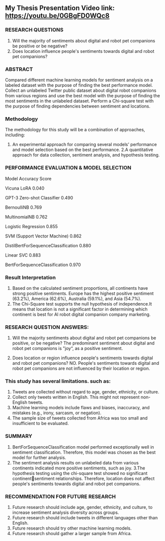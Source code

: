 ## My Thesis Presentation Video link: https://youtu.be/0GBgFD0WQc8

### RESEARCH QUESTIONS
1. Will the majority of sentiments about digital and robot pet companions be positive or be negative?
2. Does location influence people's sentiments towards digital and robot pet companions?

### ABSTRACT
Compared different machine learning models for sentiment analysis on a labeled dataset with the purpose of finding the best performance model.
Collect an unlabeled Twitter public dataset about digital robot companions from various regions and use the best model with the purpose of finding the most sentiments in the unlabeled dataset. 
Perform a Chi-square test with the purpose of finding dependencies between sentiment and locations.

### Methodology
The methodology for this study will be a combination of approaches, including:
1. An experimental approach for comparing several models' performance and model selection based on the best performance.
2.A quantitative approach for data collection, sentiment analysis, and hypothesis testing.

### PERFORMANCE EVALUATION & MODEL SELECTION
Model                                Accuracy Score

Vicuna LoRA                          0.040

GPT-3 Zero-shot Classifier           0.490

BernoulliNB                          0.769

MultinomialNB                        0.762

Logistic Regression                  0.855

SVM (Support Vector Machine)         0.862

DistilBertForSequenceClassification  0.880

Linear SVC                           0.883

BertForSequenceClassification        0.970


### Result Interpretation
1. Based on the calculated sentiment proportions, all continents have strong positive sentiments. Europe has the highest positive sentiment (63.2%), America (62.6%), Australia (59.1%), and Asia (54.7%).
2. The Chi-Square test supports the null hypothesis of independence.It means that location is not a significant factor in determining which continent is best for AI robot digital companion company marketing.

### RESEARCH QUESTION ANSWERS:
1. Will the majority sentiments about digital and robot pet companions be positive, or be negative?
The predominant sentiment about digital and robot pet companions is "joy“, as a positive sentiment.

2. Does location or region influence people's sentiments towards digital and robot pet companions?
NO. People's sentiments towards digital and robot pet companions are not influenced by their location or region.

### This study has several limitations. such as:
1. Tweets are collected without regard to age, gender, ethnicity, or culture.
2. Collect only tweets written in English. This might not represent non-English tweets.
3. Machine learning models include flaws and biases, inaccuracy, and mistakes (e.g., irony, sarcasm, or negation).
4. The sample size of tweets collected from Africa was too small and insufficient to be evaluated.

### SUMMARY
1. BertForSequenceClassification model performed exceptionally well in sentiment classification. Therefore, this model was chosen as the best model for further analysis.
2. The sentiment analysis results on unlabeled data from various continents indicated more positive sentiments, such as joy.
3.The hypothesis testing using the chi-square test showed no significant continentsentiment relationships. Therefore, location does not affect people's sentiments towards digital and robot pet companions.

### RECOMMENDATION FOR FUTURE RESEARCH
1. Future research should include age, gender, ethnicity, and culture, to increase sentiment analysis diversity across groups.
2. Future research should include tweets in different languages other than English.
3. Future research should try other machine learning models.
4. Future research should gather a larger sample from Africa.
